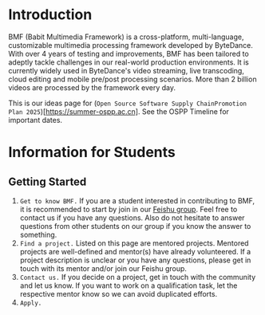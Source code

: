 # Introduction

BMF (Babit Multimedia Framework) is a cross-platform, multi-language, customizable multimedia processing framework developed by ByteDance. With over 4 years of testing and improvements, BMF has been tailored to adeptly tackle challenges in our real-world production environments. It is currently widely used in ByteDance's video streaming, live transcoding, cloud editing and mobile pre/post processing scenarios. More than 2 billion videos are processed by the framework every day.

This is our ideas page for (`​Open Source Software Supply ChainPromotion Plan 2025`)[https://summer-ospp.ac.cn]. See the ​OSPP Timeline for important dates.

# Information for Students

## Getting Started
1. `Get to know BMF.` If you are a student interested in contributing to BMF, it is recommended to start by join in our [Feishu group](https://applink.feishu.cn/client/chat/chatter/add_by_link?link_token=4cev1bee-4d94-42c8-972b-4ae4a12c9da1). Feel free to contact us if you have any questions. Also do not hesitate to answer questions from other students on our group if you know the answer to something.
2. `Find a project.` Listed on this page are mentored projects. Mentored projects are well-defined and mentor(s) have already volunteered. If a project description is unclear or you have any questions, please get in touch with its mentor and/or join our Feishu group.
3. `Contact us.` If you decide on a project, get in touch with the community and let us know. If you want to work on a qualification task, let the respective mentor know so we can avoid duplicated efforts.
4. `Apply.` 
